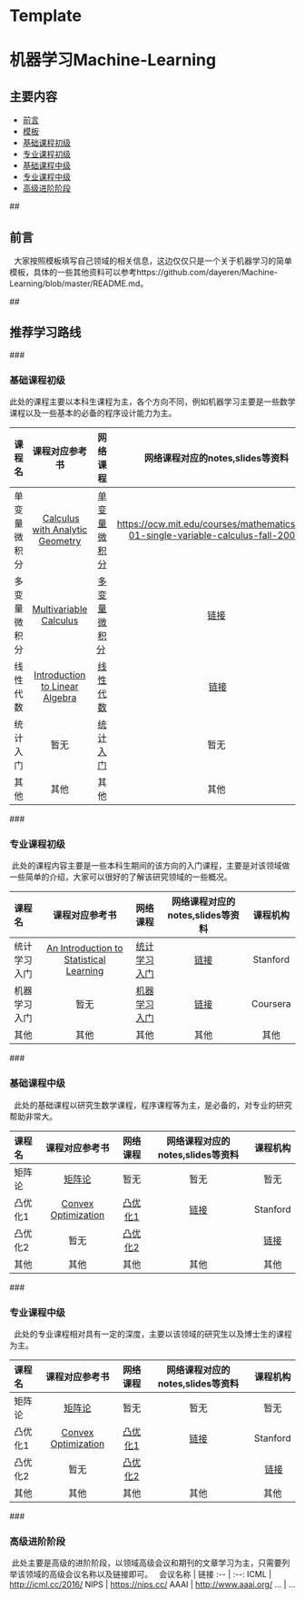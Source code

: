 # Template

# 机器学习Machine-Learning

## 主要内容
- [前言](#preparation) 
- [模板](#learning_route)
 - [基础课程初级](#basic_courses)
 - [专业课程初级](#specific_basic_courses) 
 - [基础课程中级](#median_courses)
 - [专业课程中级](#specific_median_courses)
 - [高级进阶阶段](#specific_high_courses)

##<h2 id="preparation">前言</h2>
   大家按照模板填写自己领域的相关信息，这边仅仅只是一个关于机器学习的简单模板，具体的一些其他资料可以参考https://github.com/dayeren/Machine-Learning/blob/master/README.md。   

##<h2 id="learning_route">推荐学习路线</h2>
###<h3 id="basic_courses">基础课程初级</h3>

  此处的课程主要以本科生课程为主，各个方向不同，例如机器学习主要是一些数学课程以及一些基本的必备的程序设计能力为主。
  
  
课程名 | 课程对应参考书 | 网络课程 | 网络课程对应的notes,slides等资料 | 课程机构
:-- | :--: | :--: | :--: | :--:
单变量微积分 |  [Calculus with Analytic Geometry](https://www.amazon.com/exec/obidos/ASIN/0070576424/ref=nosim/mitopencourse-20) | [单变量微积分](http://open.163.com/movie/2006/8/M/L/M6GLI5A07_M6GLJH1ML.html) |https://ocw.mit.edu/courses/mathematics/18-01-single-variable-calculus-fall-2006/ | MIT   
多变量微积分 | [Multivariable Calculus](https://www.amazon.com/exec/obidos/ASIN/0130339679/ref=nosim/mitopencourse-20) | [多变量微积分](http://open.163.com/special/opencourse/multivariable.html)  |  [链接](https://ocw.mit.edu/courses/mathematics/18-02-multivariable-calculus-fall-2007/) | MIT
线性代数 |  [Introduction to Linear Algebra](http://math.mit.edu/~gs/linearalgebra/) | [线性代数](http://open.163.com/special/opencourse/daishu.html) | [链接](https://ocw.mit.edu/courses/mathematics/18-06-linear-algebra-spring-2010/study-materials/) | MIT
统计入门 |  暂无 | [统计入门](http://open.163.com/movie/2011/6/6/0/M82IC6GQU_M83J9IK60.html) | 暂无 |  可汗学院 
其他 | 其他 | 其他 | 其他 | 其他


###<h3 id="specific_basic_courses">专业课程初级</h3>
  此处的课程内容主要是一些本科生期间的该方向的入门课程，主要是对该领域做一些简单的介绍，大家可以很好的了解该研究领域的一些概况。
  
课程名 | 课程对应参考书 | 网络课程 | 网络课程对应的notes,slides等资料 | 课程机构
:-- | :--: | :--: | :--: | :--:
统计学习入门 | [An Introduction to Statistical Learning](http://www-bcf.usc.edu/~gareth/ISL/) | [统计学习入门](https://lagunita.stanford.edu/courses/HumanitiesSciences/StatLearning/Winter2016/about) |[链接](https://lagunita.stanford.edu/courses/HumanitiesSciences/StatLearning/Winter2016/about) | Stanford
机器学习入门 | 暂无 | [机器学习入门](https://www.coursera.org/learn/machine-learning) | [链接](https://www.coursera.org/learn/machine-learning) | Coursera 
其他 | 其他 | 其他 | 其他 | 其他

###<h3 id="median_courses">基础课程中级</h3>
   此处的基础课程以研究生数学课程，程序课程等为主，是必备的，对专业的研究帮助非常大。
   
课程名 | 课程对应参考书 | 网络课程 | 网络课程对应的notes,slides等资料 | 课程机构
:-- | :--: | :--: | :--: | :--:
矩阵论 | [矩阵论](https://www.amazon.cn/%E7%9F%A9%E9%98%B5%E8%AE%BA-%E6%88%B4%E5%8D%8E/dp/B00116BRO0/ref=sr_1_1?s=books&ie=UTF8&qid=1478614198&sr=1-1&keywords=%E6%88%B4%E5%8D%8E%EF%BC%8C+%E7%9F%A9%E9%98%B5%E8%AE%BA) | 暂无  | 暂无 | 暂无
凸优化1 | [Convex Optimization](http://www.stanford.edu/~boyd/cvxbook/bv_cvxbook.pdf) | [凸优化1](https://lagunita.stanford.edu/courses/Engineering/CVX101/Winter2014/about) | [链接](http://stanford.edu/class/ee364a/index.html) | Stanford
凸优化2  | 暂无 | [凸优化2](https://www.youtube.com/watch?v=U3lJAObbMFI&list=PL3940DD956CDF0622&index=20)| |  [链接](http://stanford.edu/class/ee364b/) | Stanford
其他 | 其他 | 其他 | 其他 | 其他

###<h3 id="specific_median_courses">专业课程中级</h3>
   此处的专业课程相对具有一定的深度，主要以该领域的研究生以及博士生的课程为主。

课程名 | 课程对应参考书 | 网络课程 | 网络课程对应的notes,slides等资料 | 课程机构
:-- | :--: | :--: | :--: | :--:
矩阵论 | [矩阵论](https://www.amazon.cn/%E7%9F%A9%E9%98%B5%E8%AE%BA-%E6%88%B4%E5%8D%8E/dp/B00116BRO0/ref=sr_1_1?s=books&ie=UTF8&qid=1478614198&sr=1-1&keywords=%E6%88%B4%E5%8D%8E%EF%BC%8C+%E7%9F%A9%E9%98%B5%E8%AE%BA) | 暂无  | 暂无 | 暂无
凸优化1 | [Convex Optimization](http://www.stanford.edu/~boyd/cvxbook/bv_cvxbook.pdf) | [凸优化1](https://lagunita.stanford.edu/courses/Engineering/CVX101/Winter2014/about) | [链接](http://stanford.edu/class/ee364a/index.html) | Stanford
凸优化2  | 暂无 | [凸优化2](https://www.youtube.com/watch?v=U3lJAObbMFI&list=PL3940DD956CDF0622&index=20)| |  [链接](http://stanford.edu/class/ee364b/) | Stanford
其他 | 其他 | 其他 | 其他 | 其他

###<h3 id="specific_high_courses">高级进阶阶段</h3>
  此处主要是高级的进阶阶段，以领域高级会议和期刊的文章学习为主，只需要列举该领域的高级会议名称以及链接即可。
  
会议名称 | 链接
:-- | :--: 
ICML | http://icml.cc/2016/
NIPS | https://nips.cc/
AAAI | http://www.aaai.org/
... | ...
